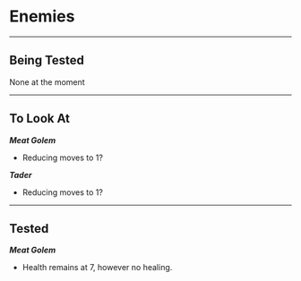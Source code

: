 # Enemies
---
## Being Tested

None at the moment

---
## To Look At

_**Meat Golem**_
* Reducing moves to 1?

_**Tader**_
* Reducing moves to 1?

---
## Tested

_**Meat Golem**_

* Health remains at 7, however no healing.
